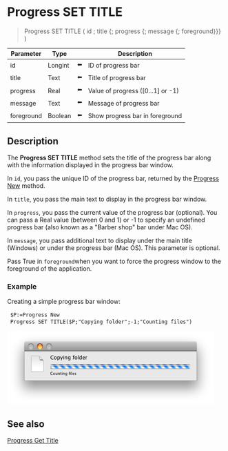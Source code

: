 # Progress SET TITLE  

> Progress SET TITLE ( id ; title {; progress {; message {; foreground}}} )

| Parameter | Type |     | Description |
| --- | --- | --- | --- |
| id  | Longint | ⬅️ | ID of progress bar |
| title | Text | ⬅️ | Title of progress bar |
| progress | Real | ⬅️ | Value of progress (\[0...1\] or -1) |
| message | Text | ⬅️ | Message of progress bar |
| foreground | Boolean | ⬅️ | Show progress bar in foreground |
## Description

The **Progress SET TITLE** method sets the title of the progress bar along with the information displayed in the progress bar window.

In `id`, you pass the unique ID of the progress bar, returned by the [Progress New](Progress%20New.md) method.

In `title`, you pass the main text to display in the progress bar window.

In `progress`, you pass the current value of the progress bar (optional). You can pass a Real value (between 0 and 1) or -1 to specify an undefined progress bar (also known as a "Barber shop" bar under Mac OS).

In `message`, you pass additional text to display under the main title (Windows) or under the progress bar (Mac OS). This parameter is optional.

Pass True in `foreground`when you want to force the progress window to the foreground of the application.

### Example  

Creating a simple progress bar window:

```4d
 $P:=Progress New  
 Progress SET TITLE($P;"Copying folder";-1;"Counting files")
```

![](../Assets/pict926902.en.png)

## See also

[Progress Get Title](Progress%20Get%20Title.md)
